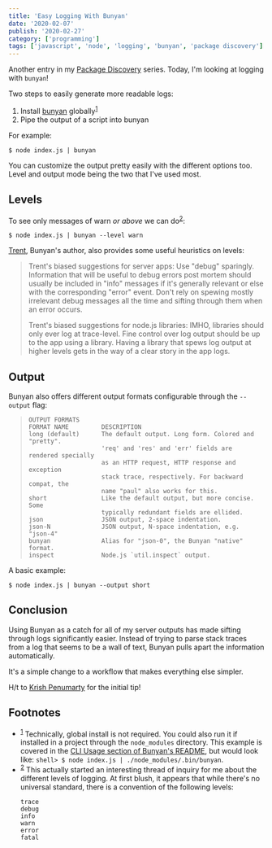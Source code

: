 ```yaml
---
title: 'Easy Logging With Bunyan'
date: '2020-02-07'
publish: '2020-02-27'
category: ['programming']
tags: ['javascript', 'node', 'logging', 'bunyan', 'package discovery']
---
```


Another entry in my [Package Discovery](../../../tags/package-discovery/) series. Today, I'm looking at logging with `bunyan`!

Two steps to easily generate more readable logs:

1. Install [bunyan](https://www.npmjs.com/package/bunyan) globally<sup>[1](#footnotes)</sup><a id="fn1"></a>
2. Pipe the output of a script into bunyan

For example:

```shell
$ node index.js | bunyan
```

You can customize the output pretty easily with the different options too. Level and output mode being the two that I've used most.

## Levels

To see only messages of warn _or above_ we can do<sup>[2](#footnotes)</sup><a id="fn1"></a>:

```shell
$ node index.js | bunyan --level warn
```

[Trent](https://github.com/trentm), Bunyan's author, also provides some useful heuristics on levels:

> Trent's biased suggestions for server apps: Use "debug" sparingly. Information that will be useful to debug errors post mortem should usually be included in "info" messages if it's generally relevant or else with the corresponding "error" event. Don't rely on spewing mostly irrelevant debug messages all the time and sifting through them when an error occurs.
>
> Trent's biased suggestions for node.js libraries: IMHO, libraries should only ever log at trace-level. Fine control over log output should be up to the app using a library. Having a library that spews log output at higher levels gets in the way of a clear story in the app logs.

## Output

Bunyan also offers different output formats configurable through the `--output` flag:

> ```
> OUTPUT FORMATS
> FORMAT NAME         DESCRIPTION
> long (default)      The default output. Long form. Colored and "pretty".
>                     'req' and 'res' and 'err' fields are rendered specially
>                     as an HTTP request, HTTP response and exception
>                     stack trace, respectively. For backward compat, the
>                     name "paul" also works for this.
> short               Like the default output, but more concise. Some
>                     typically redundant fields are ellided.
> json                JSON output, 2-space indentation.
> json-N              JSON output, N-space indentation, e.g. "json-4"
> bunyan              Alias for "json-0", the Bunyan "native" format.
> inspect             Node.js `util.inspect` output.
> ```

A basic example:

```shell
$ node index.js | bunyan --output short
```

## Conclusion

Using Bunyan as a catch for all of my server outputs has made sifting through logs significantly easier. Instead of trying to parse stack traces from a log that seems to be a wall of text, Bunyan pulls apart the information automatically.

It's a simple change to a workflow that makes everything else simpler.

H/t to [Krish Penumarty](http://krishpenumarty.com/) for the initial tip!

## Footnotes

-   <sup>[1](#fn1)</sup> Technically, global install is not required. You could also run it if installed in a project through the `node_modules` directory. This example is covered in the [CLI Usage section of Bunyan's README](https://www.npmjs.com/package/bunyan#cli-usage), but would look like: `shell> $ node index.js | ./node_modules/.bin/bunyan`.
-   <sup>[2](#fn2)</sup> This actually started an interesting thread of inquiry for me about the different levels of logging. At first blush, it appears that while there's no universal standard, there is a convention of the following levels:
    ```
    trace
    debug
    info
    warn
    error
    fatal
    ```
